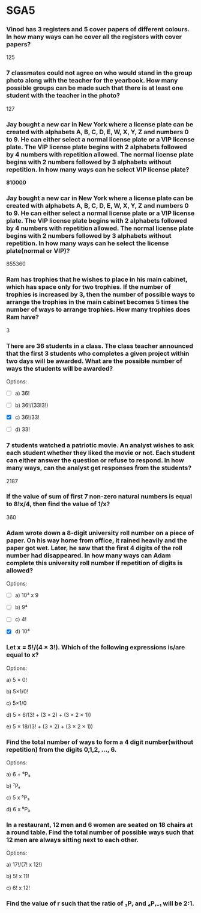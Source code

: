 # SGA5

### Vinod has 3 registers and 5 cover papers of different colours. In how many ways can he cover all the registers with cover papers?

125

### 7 classmates could not agree on who would stand in the group photo along with the teacher for the yearbook. How many possible groups can be made such that there is at least one student with the teacher in the photo?

127

### Jay bought a new car in New York where a license plate can be created with alphabets A, B, C, D, E, W, X, Y, Z and numbers 0 to 9. He can either select a normal license plate or a VIP license plate. The VIP license plate begins with 2 alphabets followed by 4 numbers with repetition allowed. The normal license plate begins with 2 numbers followed by 3 alphabets without repetition. In how many ways can he select VIP license plate?

**810000**

### Jay bought a new car in New York where a license plate can be created with alphabets A, B, C, D, E, W, X, Y, Z and numbers 0 to 9. He can either select a normal license plate or a VIP license plate. The VIP license plate begins with 2 alphabets followed by 4 numbers with repetition allowed. The normal license plate begins with 2 numbers followed by 3 alphabets without repetition. In how many ways can he select the license plate(normal or VIP)?

855360

### Ram has trophies that he wishes to place in his main cabinet, which has space only for two trophies. If the number of trophies is increased by 3, then the number of possible ways to arrange the trophies in the main cabinet becomes 5 times the number of ways to arrange trophies. How many trophies does Ram have?

3

### There are 36 students in a class. The class teacher announced that the first 3 students who completes a given project within two days will be awarded. What are the possible number of ways the students will be awarded?

Options:

- [ ] a) 36!

- [ ] b) 36!/(33!3!)

- [x] c) 36!/33!

- [ ] d) 33!

### 7 students watched a patriotic movie. An analyst wishes to ask each student whether they liked the movie or not. Each student can either answer the question or refuse to respond. In how many ways, can the analyst get responses from the students?

2187

### If the value of sum of first 7 non-zero natural numbers is equal to 8!x/4, then find the value of 1/x?

360

### Adam wrote down a 8-digit university roll number on a piece of paper. On his way home from office, it rained heavily and the paper got wet. Later, he saw that the first 4 digits of the roll number had disappeared. In how many ways can Adam complete this university roll number if repetition of digits is allowed?

Options:

- [ ] a) 10³ x 9

- [ ] b) 9⁴

- [ ] c) 4!

- [x] d) 10⁴

### Let x = 5!/(4 × 3!). Which of the following expressions is/are equal to x?

Options:

a) 5 × 0!

b) 5×1/0!

c) 5×1/0

d) 5 × 6/(3! + (3 × 2) + (3 × 2 × 1))

e) 5 × 18/(3! + (3 × 2) + (3 × 2 × 1))

### Find the total number of ways to form a 4 digit number(without repetition) from the digits 0,1,2, ..., 6.

Options:

a) 6 + ⁶P₃

b) ⁷P₄

c) 5 x ⁵P₃

d) 6 x ⁶P₃

### In a restaurant, 12 men and 6 women are seated on 18 chairs at a round table. Find the total number of possible ways such that 12 men are always sitting next to each other.

Options:

a) 17!/(7! x 12!)

b) 5! x 11!

c) 6! x 12!

### Find the value of r such that the ratio of ₃Pᵣ and ₄Pᵣ₋₁ will be 2:1.